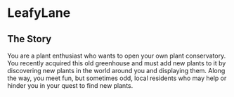 # LeafyLane

## The Story
You are a plant enthusiast who wants to open your own plant conservatory. You recently acquired this old greenhouse and must add new plants to it by discovering new plants in the world around you and displaying them. Along the way, you meet fun, but sometimes odd, local residents who may help or hinder you in your quest to find new plants.